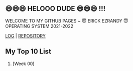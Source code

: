 ## 😄😄😄 HELOOO DUDE 😄😄😄 !!!
WELCOME TO MY GITHUB PAGES ~ 😇 ERICK EZRANDY 😇
<br> OPERATING SYSTEM 2021-2022

[LOG](TXT/mylog.txt) | [REPOSITORY](https://github.com/ErickEzrandy274/os212)

## My Top 10 List
1. [Week 00]